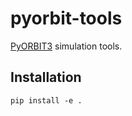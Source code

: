 # pyorbit-tools

[PyORBIT3](https://github.com/PyORBIT-Collaboration/PyORBIT3) simulation tools.


## Installation

```
pip install -e .
```

